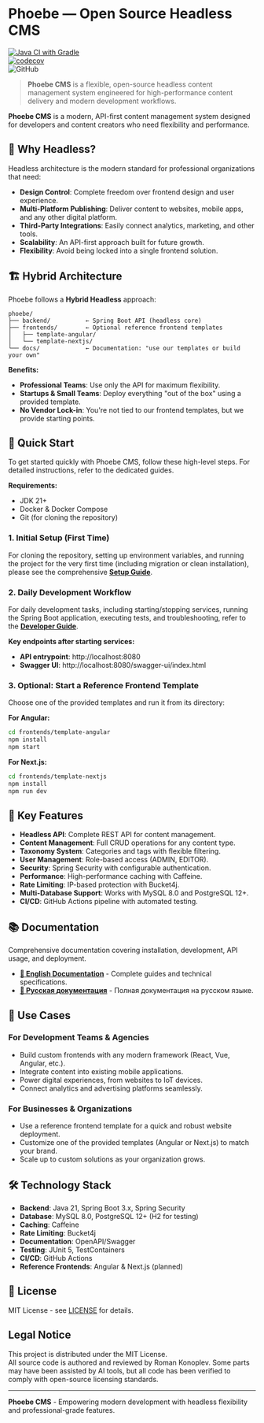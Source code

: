 # Phoebe — Open Source Headless CMS

[![Java CI with Gradle](https://github.com/rkonoplev/phoebe/actions/workflows/gradle-ci.yml/badge.svg)](
https://github.com/rkonoplev/phoebe/actions/workflows/gradle-ci.yml)  
[![codecov](https://codecov.io/gh/rkonoplev/phoebe/graph/badge.svg?token=YOUR_TOKEN)](
https://codecov.io/gh/rkonoplev/phoebe)  
![GitHub](https://img.shields.io/github/license/rkonoplev/news-platform)

> **Phoebe CMS** is a flexible, open-source headless content management system engineered for
> high-performance content delivery and modern development workflows.

**Phoebe CMS** is a modern, API-first content management system designed for developers and content
creators who need flexibility and performance.

## 🎯 Why Headless?

Headless architecture is the modern standard for professional organizations that need:

- **Design Control**: Complete freedom over frontend design and user experience.
- **Multi-Platform Publishing**: Deliver content to websites, mobile apps, and any other digital
  platform.
- **Third-Party Integrations**: Easily connect analytics, marketing, and other tools.
- **Scalability**: An API-first approach built for future growth.
- **Flexibility**: Avoid being locked into a single frontend solution.

## 🏗️ Hybrid Architecture

Phoebe follows a **Hybrid Headless** approach:

```
phoebe/
├── backend/          ← Spring Boot API (headless core)
├── frontends/        ← Optional reference frontend templates
│   ├── template-angular/
│   └── template-nextjs/
└── docs/             ← Documentation: "use our templates or build your own"
```

**Benefits:**
- **Professional Teams**: Use only the API for maximum flexibility.
- **Startups & Small Teams**: Deploy everything "out of the box" using a provided template.
- **No Vendor Lock-in**: You're not tied to our frontend templates, but we provide starting points.

## 🚀 Quick Start

To get started quickly with Phoebe CMS, follow these high-level steps. For detailed instructions,
refer to the dedicated guides.

**Requirements:**
- JDK 21+
- Docker & Docker Compose
- Git (for cloning the repository)

### 1. Initial Setup (First Time)
For cloning the repository, setting up environment variables, and running the project for the very
first time (including migration or clean installation), please see the comprehensive
**[Setup Guide](docs/en/SETUP_GUIDE.md)**.

### 2. Daily Development Workflow
For daily development tasks, including starting/stopping services, running the Spring Boot
application, executing tests, and troubleshooting, refer to the
**[Developer Guide](docs/en/DEVELOPER_GUIDE.md)**.

**Key endpoints after starting services:**
- **API entrypoint**: http://localhost:8080
- **Swagger UI**: http://localhost:8080/swagger-ui/index.html

### 3. Optional: Start a Reference Frontend Template
Choose one of the provided templates and run it from its directory:

**For Angular:**
```bash
cd frontends/template-angular
npm install
npm start
```

**For Next.js:**
```bash
cd frontends/template-nextjs
npm install
npm run dev
```

## 🔧 Key Features

- **Headless API**: Complete REST API for content management.
- **Content Management**: Full CRUD operations for any content type.
- **Taxonomy System**: Categories and tags with flexible filtering.
- **User Management**: Role-based access (ADMIN, EDITOR).
- **Security**: Spring Security with configurable authentication.
- **Performance**: High-performance caching with Caffeine.
- **Rate Limiting**: IP-based protection with Bucket4j.
- **Multi-Database Support**: Works with MySQL 8.0 and PostgreSQL 12+.
- **CI/CD**: GitHub Actions pipeline with automated testing.

## 📚 Documentation

Comprehensive documentation covering installation, development, API usage, and deployment.

- **[📖 English Documentation](docs/en/)** - Complete guides and technical specifications.
- **[📖 Русская документация](docs/ru/)** - Полная документация на русском языке.

## 🌟 Use Cases

### For Development Teams & Agencies
- Build custom frontends with any modern framework (React, Vue, Angular, etc.).
- Integrate content into existing mobile applications.
- Power digital experiences, from websites to IoT devices.
- Connect analytics and advertising platforms seamlessly.

### For Businesses & Organizations
- Use a reference frontend template for a quick and robust website deployment.
- Customize one of the provided templates (Angular or Next.js) to match your brand.
- Scale up to custom solutions as your organization grows.

## 🛠️ Technology Stack

- **Backend**: Java 21, Spring Boot 3.x, Spring Security
- **Database**: MySQL 8.0, PostgreSQL 12+ (H2 for testing)
- **Caching**: Caffeine
- **Rate Limiting**: Bucket4j
- **Documentation**: OpenAPI/Swagger
- **Testing**: JUnit 5, TestContainers
- **CI/CD**: GitHub Actions
- **Reference Frontends**: Angular & Next.js (planned)

## 📄 License

MIT License - see [LICENSE](LICENSE) for details.

## Legal Notice

This project is distributed under the MIT License.  
All source code is authored and reviewed by Roman Konoplev. Some parts may have been assisted by AI tools,
but all code has been verified to comply with open-source licensing standards.

---

**Phoebe CMS** - Empowering modern development with headless flexibility and professional-grade features.